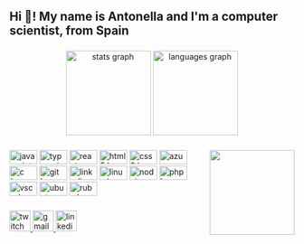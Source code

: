 <h2 align="left">Hi 👋! My name is Antonella and I'm a computer scientist, from Spain</h2>

###

<div align="center">
  <img src="https://github-readme-stats.vercel.app/api?hide_title=false&hide_rank=false&show_icons=true&include_all_commits=true&count_private=true&disable_animations=false&theme=dracula&locale=en&hide_border=false&username=confliicted" height="150" alt="stats graph"  />
  <img src="https://github-readme-stats.vercel.app/api/top-langs?locale=en&hide_title=false&layout=compact&card_width=320&langs_count=5&theme=dracula&hide_border=false&username=confliicted" height="150" alt="languages graph"  />
</div>

###

<img align="right" height="150" src="https://c.tenor.com/j6aBDvJvit4AAAAd/kaisa-cinematic.gif"  />

###

<div align="left">
  <img src="https://cdn.jsdelivr.net/gh/devicons/devicon/icons/javascript/javascript-original.svg" height="25" width="49" alt="javascript logo"  />
  <img src="https://cdn.jsdelivr.net/gh/devicons/devicon/icons/typescript/typescript-plain.svg" height="25" width="49" alt="typescript logo"  />
  <img src="https://cdn.jsdelivr.net/gh/devicons/devicon/icons/react/react-original.svg" height="25" width="49" alt="react logo"  />
  <img src="https://cdn.jsdelivr.net/gh/devicons/devicon/icons/html5/html5-original.svg" height="25" width="49" alt="html5 logo"  />
  <img src="https://cdn.jsdelivr.net/gh/devicons/devicon/icons/css3/css3-original.svg" height="25" width="49" alt="css3 logo"  />
  <img src="https://cdn.jsdelivr.net/gh/devicons/devicon/icons/azure/azure-original.svg" height="25" width="49" alt="azure logo"  />
  <img src="https://cdn.jsdelivr.net/gh/devicons/devicon/icons/c/c-original.svg" height="25" width="49" alt="c logo"  />
  <img src="https://cdn.jsdelivr.net/gh/devicons/devicon/icons/git/git-original.svg" height="25" width="49" alt="git logo"  />
  <img src="https://cdn.jsdelivr.net/gh/devicons/devicon/icons/linkedin/linkedin-original.svg" height="25" width="49" alt="linkedin logo"  />
  <img src="https://cdn.jsdelivr.net/gh/devicons/devicon/icons/linux/linux-original.svg" height="25" width="49" alt="linux logo"  />
  <img src="https://cdn.jsdelivr.net/gh/devicons/devicon/icons/nodejs/nodejs-original.svg" height="25" width="49" alt="nodejs logo"  />
  <img src="https://cdn.jsdelivr.net/gh/devicons/devicon/icons/php/php-original.svg" height="25" width="49" alt="php logo"  />
  <img src="https://cdn.jsdelivr.net/gh/devicons/devicon/icons/vscode/vscode-original.svg" height="25" width="49" alt="vscode logo"  />
  <img src="https://cdn.jsdelivr.net/gh/devicons/devicon/icons/ubuntu/ubuntu-plain.svg" height="25" width="49" alt="ubuntu logo"  />
  <img src="https://cdn.jsdelivr.net/gh/devicons/devicon/icons/ruby/ruby-original.svg" height="25" width="49" alt="ruby logo"  />
</div>

###

<div align="left">
  <a href="https://www.twitch.tv/confliiicted" target="_blank">
    <img src="https://img.shields.io/static/v1?message=Twitch&logo=twitch&label=&color=9146FF&logoColor=white&labelColor=&style=flat" height="37" alt="twitch logo"  />
  </a>
  <a href="mailto:fuegodjh@gmail.com" target="_blank">
    <img src="https://img.shields.io/static/v1?message=Gmail&logo=gmail&label=&color=D14836&logoColor=white&labelColor=&style=flat" height="37" alt="gmail logo"  />
  </a>
  <a href="https://www.linkedin.com/in/antonellagarciaalvarez/" target="_blank">
    <img src="https://img.shields.io/static/v1?message=LinkedIn&logo=linkedin&label=&color=0077B5&logoColor=white&labelColor=&style=flat" height="37" alt="linkedin logo"  />
  </a>
</div>

